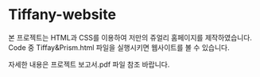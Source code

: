 # Tiffany-website

본 프로젝트는 HTML과 CSS를 이용하여 저만의 쥬얼리 홈페이지를 제작하였습니다. 
Code 중 Tiffay&Prism.html 파일을 실행시키면 웹사이트를 볼 수 있습니다.

자세한 내용은 프로젝트 보고서.pdf 파일 참조 바랍니다.
